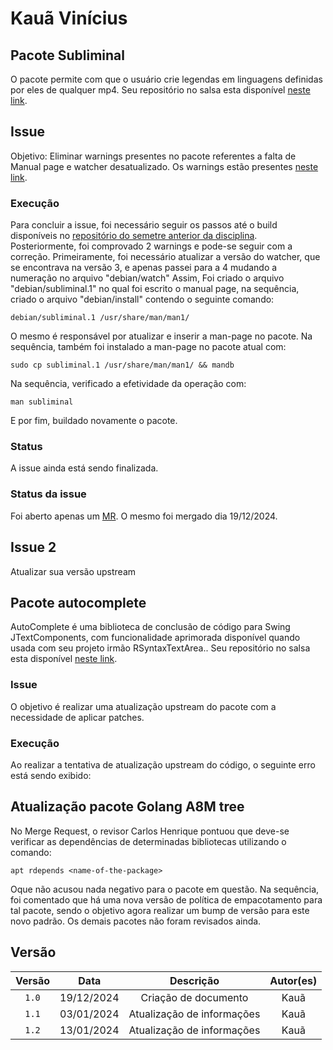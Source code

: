 # Kauã Vinícius

## Pacote Subliminal

O pacote permite com que o usuário crie legendas em linguagens definidas por eles de qualquer mp4. Seu repositório no salsa esta disponível [neste link](https://salsa.debian.org/python-team/packages/subliminal). 

## Issue 

Objetivo: Eliminar warnings presentes no pacote referentes a falta de Manual page e watcher desatualizado. Os warnings estão presentes [neste link](https://tracker.debian.org/pkg/subliminal).

### Execução

Para concluir a issue, foi necessário seguir os passos até o build disponíveis no [repositório do semetre anterior da disciplina](https://mylena-angelica.github.io/Debian-GCES-24.1/tutoriais/atualizacao_upstream/).</br>
Posteriormente, foi comprovado 2 warnings e pode-se seguir com a correção. Primeiramente, foi necessário atualizar a versão do watcher, que se encontrava na versão 3, e apenas passei para a 4 mudando a numeração no arquivo "debian/watch"
Assim, Foi criado o arquivo "debian/subliminal.1" no qual foi escrito o manual page, na sequência, criado o arquivo "debian/install" contendo o seguinte comando:
```
debian/subliminal.1 /usr/share/man/man1/
```
O mesmo é responsável por atualizar e inserir a man-page no pacote. Na sequência, também foi instalado a man-page no pacote atual com:
```
sudo cp subliminal.1 /usr/share/man/man1/ && mandb
```
Na sequência, verificado a efetividade da operação com:
```
man subliminal
```
E por fim, buildado novamente o pacote.

### Status

A issue ainda está sendo finalizada.

### Status da issue
Foi aberto apenas um [MR](https://salsa.debian.org/python-team/packages/subliminal/-/merge_requests/3). O mesmo foi mergado dia 19/12/2024.

## Issue 2

Atualizar sua versão upstream


## Pacote autocomplete

AutoComplete é uma biblioteca de conclusão de código para Swing JTextComponents, com funcionalidade aprimorada disponível quando usada com seu projeto irmão RSyntaxTextArea.. Seu repositório no salsa esta disponível [neste link](https://salsa.debian.org/java-team/autocomplete). 

### Issue

O objetivo é realizar uma atualização upstream do pacote com a necessidade de aplicar patches.

### Execução

Ao realizar a tentativa de atualização upstream do código, o seguinte erro está sendo exibido:


## Atualização pacote Golang A8M tree

No Merge Request, o revisor Carlos Henrique pontuou que deve-se verificar as dependências de determinadas bibliotecas utilizando o comando:

```
apt rdepends <name-of-the-package>
```

Oque não acusou nada negativo para o pacote em questão. Na sequência, foi comentado que há uma nova versão de política de empacotamento para tal pacote, sendo o objetivo agora realizar um bump de versão para este novo padrão. Os demais pacotes não foram revisados ainda.


## Versão

| Versão |    Data    |         Descrição          |  Autor(es)  |
| :----: | :--------: | :------------------------: | :---------: |
| `1.0`  | 19/12/2024 | Criação de documento | Kauã |
| `1.1`  | 03/01/2024 | Atualização de informações |Kauã|
| `1.2`  | 13/01/2024 | Atualização de informações | Kauã|
